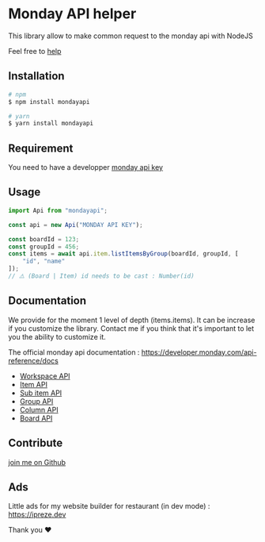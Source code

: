 # Monday API helper

This library allow to make common request to the monday api with NodeJS

Feel free to [help](#contribute)

## Installation

```sh
# npm
$ npm install mondayapi

# yarn
$ yarn install mondayapi
```

## Requirement

You need to have a developper [monday api key](https://support.monday.com/hc/en-us/articles/360005144659-Does-monday-com-have-an-API-)

## Usage

```typescript
import Api from "mondayapi";

const api = new Api("MONDAY API KEY");

const boardId = 123;
const groupId = 456;
const items = await api.item.listItemsByGroup(boardId, groupId, [
    "id", "name"
]);
// ⚠️ (Board | Item) id needs to be cast : Number(id)
```

## Documentation

We provide for the moment 1 level of depth (items.items).
It can be increase if you customize the library.
Contact me if you think that it's important to let you the ability to customize it.

The official monday api documentation : https://developer.monday.com/api-reference/docs

- [Workspace API](./documentation/workspace.md)
- [Item API](./documentation/item.md)
- [Sub item API](./documentation/subItem.md)
- [Group API](./documentation/group.md)
- [Column API](./documentation/column.md)
- [Board API](./documentation/board.md)

## Contribute

[join me on Github](https://github.com/Andy-d-g/mondayapi)

## Ads

Little ads for my website builder for restaurant (in dev mode) : https://ipreze.dev

Thank you ❤️